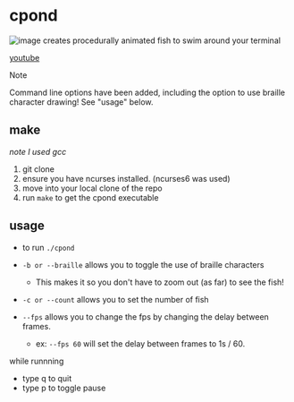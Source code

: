 # cpond
![image](https://github.com/user-attachments/assets/a8dddebd-af3d-4e20-a346-9742b1322300)
creates procedurally animated fish to swim around your terminal

[youtube](https://www.youtube.com/watch?v=OaGTJ6GPloo)

> [!NOTE]
> Command line options have been added, including the option to use braille character drawing!
> See "usage" below.

## make

_note I used gcc_

1. git clone
2. ensure you have ncurses installed. (ncurses6 was used)
3. move into your local clone of the repo
4. run `make` to get the cpond executable

## usage
- to run `./cpond`

- `-b or --braille` allows you to toggle the use of braille characters
    - This makes it so you don't have to zoom out (as far) to see the fish!
- `-c or --count` allows you to set the number of fish
- `--fps` allows you to change the fps by changing the delay between frames.
    - ex: `--fps 60` will set the delay between frames to 1s / 60.

while runnning

- type q to quit
- type p to toggle pause
